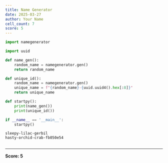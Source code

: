 ```yaml
---
title: Name Generator
date: 2025-03-27
author: Your Name
cell_count: 7
score: 5
---
```


```python
import namegenerator
```


```python
import uuid
```


```python
def name_gen():
    random_name = namegenerator.gen()
    return random_name
```


```python
def unique_id():
    random_name = namegenerator.gen()
    unique_name = f"{random_name}-{uuid.uuid4().hex[:8]}"
    return unique_name
```


```python
def startpy():
    print(name_gen())
    print(unique_id())
```


```python
if __name__ == '__main__':
    startpy()
```

    sleepy-lilac-gerbil
    hasty-orchid-crab-fb050e54



```python

```


---
**Score: 5**
